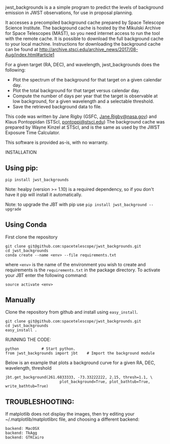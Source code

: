 jwst_backgrounds is a a simple program to predict the levels of background emission
in JWST observations, for use in proposal planning.

It accesses a precompiled background cache prepared by Space Telescope Science Institute. The background cache is hosted by the 
Mikulski Archive for Space Telescopes (MAST), so you need internet access to run the tool with the remote cache. It is possible to
download the full background cache to your local machine. Instructions for downloading the background cache can be found at http://archive.stsci.edu/archive_news/2017/08-Aug/index.html#article1

For a given target (RA, DEC), and wavelength, jwst_backgrounds does the following:
- Plot the spectrum of the background for that target on a given calendar day.
- Plot the total background for that target versus calendar day.
- Compute the number of days per year that the target is observable at low background,
  for a given wavelength and a selectable threshold.
- Save the retrieved background data to file.
  
This code was written by Jane Rigby (GSFC, Jane.Rigby@nasa.gov) and Klaus Pontoppidan (STScI, pontoppi@stsci.edu)
The background cache was prepared by Wayne Kinzel at STScI, and is the same as used by the JWST Exposure Time Calculator.

This software is provided as-is, with no warranty.

  
INSTALLATION

Using pip:
----------
```
pip install jwst_backgrounds
```

Note: healpy (version >= 1.10) is a required dependency, so if you don't have it pip will install it automatically. 

Note: to upgrade the JBT with pip use `pip install jwst_background --upgrade`

Using Conda
-----------
First clone the repository

```
git clone git@github.com:spacetelescope/jwst_backgrounds.git
cd jwst_backgrounds
conda create --name <env> --file requirements.txt
```

where `<env>` is the name of the environment you wish to create and requirements is the `requirements.txt` in the package directory.
To activate your JBT enter the following command:

```
source activate <env>
```

Manually
----------
Clone the repository from github and install using `easy_install`.

```
git clone git@github.com:spacetelescope/jwst_backgrounds.git
cd jwst_backgrounds
easy_install .
```

   
RUNNING THE CODE:
```
python			# Start python.
from jwst_backgrounds import jbt 	# Import the background module
```

Below is an example that plots a background curve for a given RA, DEC, wavelength, threshold
```
jbt.get_background(261.6833333, -73.33222222, 2.15, thresh=1.1, \
                        plot_background=True, plot_bathtub=True, write_bathtub=True) 
```

TROUBLESHOOTING:
-----------
If matplotlib does not display the images, then try editing your ~/.matplotlib/matplotlibrc file,
and choosing a different backend:  
```
backend: MacOSX
backend: TkAgg
backend: GTKCairo
```

